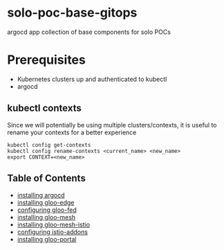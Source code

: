 # solo-poc-base-gitops
 argocd app collection of base components for solo POCs
 
# Prerequisites
- Kubernetes clusters up and authenticated to kubectl
- argocd

## kubectl contexts
Since we will potentially be using multiple clusters/contexts, it is useful to rename your contexts for a better experience
```
kubectl config get-contexts
kubectl config rename-contexts <current_name> <new_name>
export CONTEXT=<new_name>
```

## Table of Contents
- [installing argocd](https://github.com/ably77/solo-poc-base-gitops/tree/main/argocd)
- [installing gloo-edge](https://github.com/ably77/solo-poc-base-gitops#installing-gloo-edge)
- [configuring gloo-fed](https://github.com/ably77/solo-poc-base-gitops#gloo-fed)
- [installing gloo-mesh](https://github.com/ably77/solo-poc-base-gitops#installing-gloo-mesh)
- [installing gloo-mesh-istio](https://github.com/ably77/solo-poc-base-gitops#installing-gloo-mesh-istio)
- [configuring istio-addons](https://github.com/ably77/solo-poc-base-gitops#install-istio-addons)
- [installing gloo-portal](https://github.com/ably77/solo-poc-base-gitops#installing-gloo-portal)